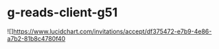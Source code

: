 # g-reads-client-g51
![]https://www.lucidchart.com/invitations/accept/df375472-e7b9-4e86-a7b2-81b8c4780f40
